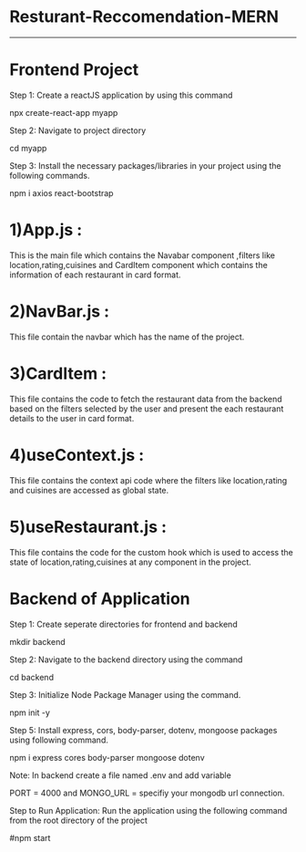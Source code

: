 # Resturant-Reccomendation-MERN
-----------------------------------------------------------------------------------------------

# Frontend Project

Step 1: Create a reactJS application by using this command

npx create-react-app myapp

Step 2: Navigate to project directory

cd myapp

Step 3: Install the necessary packages/libraries in your project using the following commands.

npm i axios react-bootstrap

# 1)App.js :
This is the main file which contains the Navabar component ,filters like location,rating,cuisines and CardItem component which contains the information of each restaurant in card format.

# 2)NavBar.js : 
This file contain the navbar which has the name of the project.

# 3)CardItem : 
This file contains the code to fetch the restaurant data from the backend based on the filters selected by the user and present the each restaurant details to the user in card format.

# 4)useContext.js :
This file contains the context api code where the filters like location,rating and cuisines are accessed as global state.

# 5)useRestaurant.js : 
This file contains the code for the custom hook which is used to access the state of location,rating,cuisines at any component in the project.



 # Backend of Application
 
Step 1: Create seperate directories for frontend and backend

mkdir backend

Step 2: Navigate to the backend directory using the command

cd backend

Step 3: Initialize Node Package Manager using the command.

npm init -y

Step 5: Install express, cors, body-parser, dotenv, mongoose packages using following command.

npm i express cores body-parser mongoose dotenv

Note: In backend create a file named .env and add variable

PORT = 4000 and MONGO_URL = specifiy your mongodb url connection.


Step to Run Application: Run the application using the following command from the root directory of the project

#npm start
